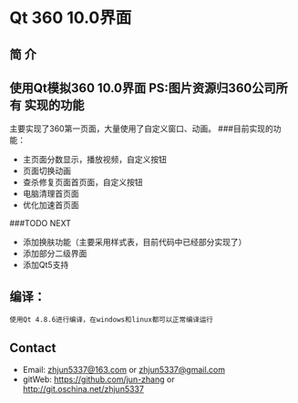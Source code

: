 Qt 360 10.0界面
===========
简  介
-----
使用Qt模拟360 10.0界面
PS:图片资源归360公司所有
实现的功能
-----
主要实现了360第一页面，大量使用了自定义窗口、动画。
###目前实现的功能：
* 主页面分数显示，播放视频，自定义按钮
* 页面切换动画
* 查杀修复页面首页面，自定义按钮
* 电脑清理首页面
* 优化加速首页面

###TODO NEXT
* 添加换肤功能（主要采用样式表，目前代码中已经部分实现了）
* 添加部分二级界面
* 添加Qt5支持

编译：
-----
    使用Qt 4.8.6进行编译，在windows和linux都可以正常编译运行
    
Contact
-----
* Email: zhjun5337@163.com or zhjun5337@gmail.com
* gitWeb: https://github.com/jun-zhang or http://git.oschina.net/zhjun5337

